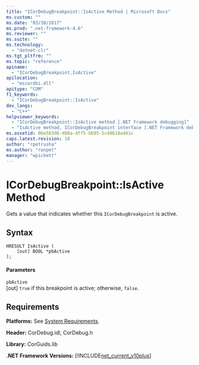 ```yaml
---
title: "ICorDebugBreakpoint::IsActive Method | Microsoft Docs"
ms.custom: ""
ms.date: "03/30/2017"
ms.prod: ".net-framework-4.6"
ms.reviewer: ""
ms.suite: ""
ms.technology: 
  - "dotnet-clr"
ms.tgt_pltfrm: ""
ms.topic: "reference"
apiname: 
  - "ICorDebugBreakpoint.IsActive"
apilocation: 
  - "mscordbi.dll"
apitype: "COM"
f1_keywords: 
  - "ICorDebugBreakpoint::IsActive"
dev_langs: 
  - "C++"
helpviewer_keywords: 
  - "ICorDebugBreakpoint::IsActive method [.NET Framework debugging]"
  - "IsActive method, ICorDebugBreakpoint interface [.NET Framework debugging]"
ms.assetid: 06e583d6-d88a-4ff5-bb95-5c48618a461c
caps.latest.revision: 10
author: "rpetrusha"
ms.author: "ronpet"
manager: "wpickett"
---
```

# ICorDebugBreakpoint::IsActive Method
Gets a value that indicates whether this `ICorDebugBreakpoint` is active.  
  
## Syntax  
  
```  
HRESULT IsActive (  
    [out] BOOL *pbActive  
);  
```  
  
#### Parameters  
 `pbActive`  
 [out] `true` if this breakpoint is active; otherwise, `false`.  
  
## Requirements  
 **Platforms:** See [System Requirements](../../../../docs/framework/getting-started/system-requirements.md).  
  
 **Header:** CorDebug.idl, CorDebug.h  
  
 **Library:** CorGuids.lib  
  
 **.NET Framework Versions:** [!INCLUDE[net_current_v10plus](../../../../includes/net-current-v10plus-md.md)]